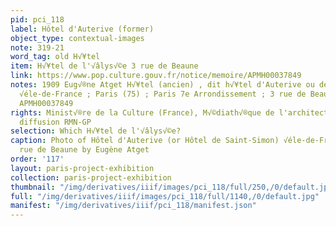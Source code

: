 ```yaml
---
pid: pci_118
label: Hôtel d'Auterive (former)
object_type: contextual-images
note: 319-21
word_tag: old H√¥tel
item: H√¥tel de l'√âlys√©e 3 rue de Beaune
link: https://www.pop.culture.gouv.fr/notice/memoire/APMH00037849
notes: 1909 Eug√®ne Atget H√¥tel (ancien) , dit h√¥tel d'Auterive ou de Saint-Simon
  √éle-de-France ; Paris (75) ; Paris 7e Arrondissement ; 3 rue de Beaune R√©f√©rence
  APMH00037849
rights: Minist√®re de la Culture (France), M√©diath√®que de l'architecture et du patrimoine,
  diffusion RMN-GP
selection: Which H√¥tel de l'√âlys√©e?
caption: Photo of Hôtel d'Auterive (or Hôtel de Saint-Simon) √éle-de-France At  3
  rue de Beaune by Eugène Atget
order: '117'
layout: paris-project-exhibition
collection: paris-project-exhibition
thumbnail: "/img/derivatives/iiif/images/pci_118/full/250,/0/default.jpg"
full: "/img/derivatives/iiif/images/pci_118/full/1140,/0/default.jpg"
manifest: "/img/derivatives/iiif/pci_118/manifest.json"
---
```

